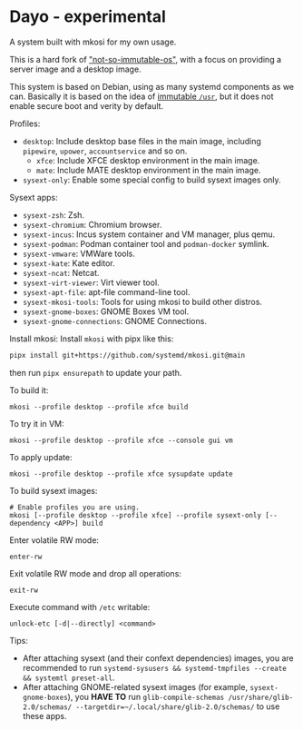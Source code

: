 # Dayo - experimental
A system built with mkosi for my own usage.

This is a hard fork of ["not-so-immutable-os"](https://github.com/MoltenArmor/not-so-immutable-os), with a focus on providing a server image and a desktop image.

This system is based on Debian, using as many systemd components as we can. Basically it is based on the idea of [immutable `/usr`](https://0pointer.net/blog/fitting-everything-together.html), but it does not enable secure boot and verity by default.

Profiles:
- `desktop`: Include desktop base files in the main image, including `pipewire`, `upower`, `accountservice` and so on.
  - `xfce`: Include XFCE desktop environment in the main image.
  - `mate`: Include MATE desktop environment in the main image.
- `sysext-only`: Enable some special config to build sysext images only.

Sysext apps:
- `sysext-zsh`: Zsh.
- `sysext-chromium`: Chromium browser.
- `sysext-incus`: Incus system container and VM manager, plus qemu.
- `sysext-podman`: Podman container tool and `podman-docker` symlink.
- `sysext-vmware`: VMWare tools.
- `sysext-kate`: Kate editor.
- `sysext-ncat`: Netcat.
- `sysext-virt-viewer`: Virt viewer tool.
- `sysext-apt-file`: apt-file command-line tool.
- `sysext-mkosi-tools`: Tools for using mkosi to build other distros.
- `sysext-gnome-boxes`: GNOME Boxes VM tool.
- `sysext-gnome-connections`: GNOME Connections.

Install mkosi:
Install `mkosi` with pipx like this:

```bash
pipx install git+https://github.com/systemd/mkosi.git@main
```

then run `pipx ensurepath` to update your path.

To build it:

```
mkosi --profile desktop --profile xfce build
```

To try it in VM:

```
mkosi --profile desktop --profile xfce --console gui vm
```

To apply update:

```
mkosi --profile desktop --profile xfce sysupdate update
```

To build sysext images:

```
# Enable profiles you are using.
mkosi [--profile desktop --profile xfce] --profile sysext-only [--dependency <APP>] build
```

Enter volatile RW mode:
```
enter-rw
```

Exit volatile RW mode and drop all operations:
```
exit-rw
```

Execute command with `/etc` writable:
```
unlock-etc [-d|--directly] <command>
```

Tips:
- After attaching sysext (and their confext dependencies) images, you are recommended to run `systemd-sysusers && systemd-tmpfiles --create && systemtl preset-all`.
- After attaching GNOME-related sysext images (for example, `sysext-gnome-boxes`), you **HAVE TO** run `glib-compile-schemas /usr/share/glib-2.0/schemas/ --targetdir=~/.local/share/glib-2.0/schemas/` to use these apps.
